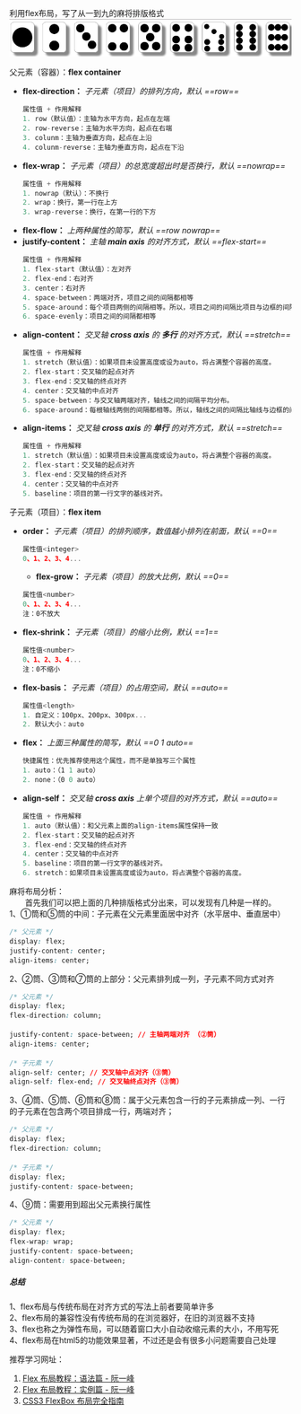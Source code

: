 利用flex布局，写了从一到九的麻将排版格式  
![麻将图片](https://github.com/github-gmm/demo-code/blob/master/assets/p5.jpg)  

父元素（容器）：__flex container__  

 - **flex-direction：** *子元素（项目）的排列方向，默认 ==row==*
	 ```js
	 属性值 + 作用解释
	 1. row（默认值）：主轴为水平方向，起点在左端
	 2. row-reverse：主轴为水平方向，起点在右端
	 3. colunm：主轴为垂直方向，起点在上沿
	 4. colunm-reverse：主轴为垂直方向，起点在下沿
	```
 - **flex-wrap：** *子元素（项目）的总宽度超出时是否换行，默认 ==nowrap==*
	 ```js
	属性值 + 作用解释
	 1. nowrap（默认）：不换行
	 2. wrap：换行，第一行在上方
	 3. wrap-reverse：换行，在第一行的下方
	```
 - **flex-flow：** *上两种属性的简写，默认 ==row nowrap==*
 - **justify-content：** *主轴 __main axis__ 的对齐方式，默认 ==flex-start==*
	 ```js
	属性值 + 作用解释
	 1. flex-start（默认值）：左对齐
	 2. flex-end：右对齐
	 3. center：右对齐
	 4. space-between：两端对齐，项目之间的间隔都相等
	 5. space-around：每个项目两侧的间隔相等。所以，项目之间的间隔比项目与边框的间隔大一倍。
	 6. space-evenly：项目之间的间隔都相等
	```
 - **align-content：** *交叉轴 __cross axis__ 的 __多行__ 的对齐方式，默认 ==stretch==*
	 ```js
	 属性值 + 作用解释
	 1. stretch（默认值）：如果项目未设置高度或设为auto，将占满整个容器的高度。
	 2. flex-start：交叉轴的起点对齐
	 3. flex-end：交叉轴的终点对齐
	 4. center：交叉轴的中点对齐
	 5. space-between：与交叉轴两端对齐，轴线之间的间隔平均分布。
	 6. space-around：每根轴线两侧的间隔都相等。所以，轴线之间的间隔比轴线与边框的间隔大一倍。
	```
 - **align-items：** *交叉轴 __cross axis__ 的 __单行__ 的对齐方式，默认 ==stretch==*
	 ```js
	 属性值 + 作用解释
	 1. stretch（默认值）：如果项目未设置高度或设为auto，将占满整个容器的高度。
	 2. flex-start：交叉轴的起点对齐
	 3. flex-end：交叉轴的终点对齐
	 4. center：交叉轴的中点对齐
	 5. baseline：项目的第一行文字的基线对齐。
	```

子元素（项目）：__flex item__  

 - **order：** *子元素（项目）的排列顺序，数值越小排列在前面，默认 ==0==*
	 ```js
	 属性值<integer>
	 0、1、2、3、4...
	 ```
	- **flex-grow：** *子元素（项目）的放大比例，默认 ==0==*
	 ```js
	 属性值<number>
	 0、1、2、3、4...
	 注：0不放大
	 ```
- **flex-shrink：** *子元素（项目）的缩小比例，默认 ==1==*
	 ```js
	 属性值<number>
	 0、1、2、3、4...
	 注：0不缩小
	 ```
- **flex-basis：** *子元素（项目）的占用空间，默认 ==auto==*
	 ```js
	 属性值<length>
	 1. 自定义：100px、200px、300px...
	 2. 默认大小：auto
	 ```
- **flex：** *上面三种属性的简写，默认 ==0 1 auto==*
	 ```js
	 快捷属性：优先推荐使用这个属性，而不是单独写三个属性
	 1. auto：（1 1 auto）
	 2. none：（0 0 auto）
	 ```
- **align-self：** *交叉轴 __cross axis__  上单个项目的对齐方式，默认 ==auto==*
	 ```js
	 属性值 + 作用解释
	1. auto（默认值）：和父元素上面的align-items属性保持一致
	2. flex-start：交叉轴的起点对齐
	3. flex-end：交叉轴的终点对齐
	4. center：交叉轴的中点对齐
	5. baseline：项目的第一行文字的基线对齐。
	6. stretch：如果项目未设置高度或设为auto，将占满整个容器的高度。
	 ```

麻将布局分析：  
&emsp;&emsp;首先我们可以把上面的几种排版格式分出来，可以发现有几种是一样的。  
1、①筒和⑤筒的中间：子元素在父元素里面居中对齐（水平居中、垂直居中）
 ```css
/* 父元素 */
display: flex;
justify-content: center;
align-items: center;
```

2、②筒、③筒和⑦筒的上部分：父元素排列成一列，子元素不同方式对齐
 ```css
/* 父元素 */
display: flex;
flex-direction: column;

justify-content: space-between; // 主轴两端对齐 （②筒）
align-items: center;

/* 子元素 */
align-self: center; // 交叉轴中点对齐（③筒）
align-self: flex-end; // 交叉轴终点对齐（③筒）
```

3、④筒、⑤筒、⑥筒和⑧筒：属于父元素包含一行的子元素排成一列、一行的子元素在包含两个项目排成一行，两端对齐；
 ```css
/* 父元素 */
display: flex;
flex-direction: column;

/* 子元素 */
display: flex;
justify-content: space-between;
```

4、⑨筒：需要用到超出父元素换行属性
 ```css
/* 父元素 */
display: flex;
flex-wrap: wrap;
justify-content: space-between;
align-content: space-between;
```

##### 总结  
1、flex布局与传统布局在对齐方式的写法上前者要简单许多  
2、flex布局的兼容性没有传统布局的在浏览器好，在旧的浏览器不支持  
3、flex也称之为弹性布局，可以随着窗口大小自动收缩元素的大小，不用写死  
4、flex布局在html5的功能效果显著，不过还是会有很多小问题需要自己处理  

推荐学习网址：  
 1. [Flex 布局教程：语法篇 - 阮一峰](http://www.ruanyifeng.com/blog/2015/07/flex-grammar.html)  
 2. [Flex 布局教程：实例篇 - 阮一峰](http://www.ruanyifeng.com/blog/2015/07/flex-examples.html)  
 3. [CSS3 FlexBox 布局完全指南](https://www.html.cn/archives/8629)
